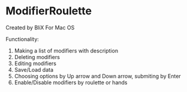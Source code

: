 # ModifierRoulette
Created by BliX
For Mac OS

Functionality:
1) Making a list of modifiers with description
2) Deleting modifiers
3) Editing modifiers
4) Save/Load data
5) Choosing options by Up arrow and Down arrow, submiting by Enter  
6) Enable/Disable modifiers by roulette or hands
